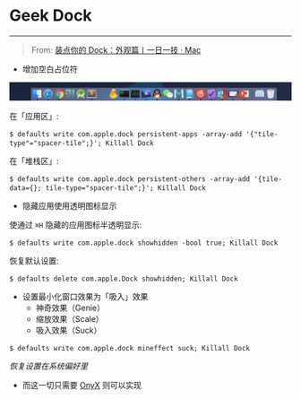 # Geek Dock

---

> From: [装点你的 Dock：外观篇丨一日一技 · Mac](http://sspai.com/33493)

- 增加空白占位符

![](/res/dock_placeholder.jpg)


在「应用区」:
	
<!-- lang:bash-->
	$ defaults write com.apple.dock persistent-apps -array-add '{"tile-type"="spacer-tile";}'; Killall Dock
	
在「堆栈区」:

<!-- lang:bash -->
	$ defaults write com.apple.dock persistent-others -array-add '{tile-data={}; tile-type="spacer-tile";}'; Killall Dock
	
- 隐藏应用使用透明图标显示

使通过 `⌘H` 隐藏的应用图标半透明显示:

<!-- lang:bash -->
	$ defaults write com.apple.dock showhidden -bool true; Killall Dock
	
恢复默认设置:

<!-- lang:bash -->
	$ defaults delete com.apple.Dock showhidden; Killall Dock
	
- 设置最小化窗口效果为「吸入」效果
	- 神奇效果（Genie）
	- 缩放效果（Scale）
	- 吸入效果（Suck）

<!-- lang:bash -->
	$ defaults write com.apple.dock mineffect suck; Killall Dock
	
*恢复设置在系统偏好里*

- 而这一切只需要 [OnyX](http://www.titanium.free.fr) 则可以实现